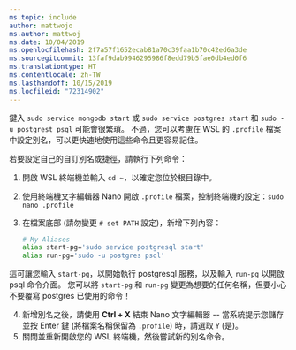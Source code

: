 ```yaml
---
ms.topic: include
author: mattwojo
ms.author: mattwoj
ms.date: 10/04/2019
ms.openlocfilehash: 2f7a57f1652ecab81a70c39faa1b70c42ed6a3de
ms.sourcegitcommit: 13faf9dab9946295986f8edd79b5fae0db4ed0f6
ms.translationtype: HT
ms.contentlocale: zh-TW
ms.lasthandoff: 10/15/2019
ms.locfileid: "72314902"
---
```

鍵入 `sudo service mongodb start` 或 `sudo service postgres start` 和 `sudo -u postgrest psql` 可能會很繁瑣。  不過，您可以考慮在 WSL 的 `.profile` 檔案中設定別名，可以更快速地使用這些命令且更容易記住。 

若要設定自己的自訂別名或捷徑，請執行下列命令：

1. 開啟 WSL 終端機並輸入 `cd ~`，以確定您位於根目錄中。
2. 使用終端機文字編輯器 Nano 開啟 `.profile` 檔案，控制終端機的設定：`sudo nano .profile`
3. 在檔案底部 (請勿變更 `# set PATH` 設定)，新增下列內容：

    ```bash
    # My Aliases
    alias start-pg='sudo service postgresql start'
    alias run-pg='sudo -u postgres psql'
    ```

這可讓您輸入 `start-pg`，以開始執行 postgresql 服務，以及輸入 `run-pg` 以開啟 psql 命令介面。 您可以將 `start-pg` 和 `run-pg` 變更為想要的任何名稱，但要小心不要覆寫 postgres 已使用的命令！

4. 新增別名之後，請使用 **Ctrl + X** 結束 Nano 文字編輯器 -- 當系統提示您儲存並按 Enter 鍵 (將檔案名稱保留為 `.profile`) 時，請選取 `Y` (是)。
5. 關閉並重新開啟您的 WSL 終端機，然後嘗試新的別名命令。
